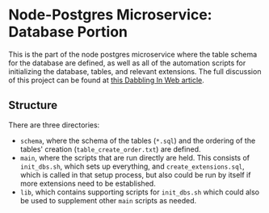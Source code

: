 # Node-Postgres Microservice: Database Portion
This is the part of the node postgres microservice where the table schema for the
database are defined, as well as all of the automation scripts for
initializing the database, tables, and relevant extensions.  The full
discussion of this project can be found at [this Dabbling In Web
article](https://web.dabblingin.com/p/microservice-nodejs-postgresql).

## Structure
There are three directories:
* `schema`, where the schema of the tables (`*.sql`) and the ordering of the
  tables' creation (`table_create_order.txt`) are defined.
* `main`, where the scripts that are run directly are held.  This consists of
  `init_dbs.sh`, which sets up everything, and `create_extensions.sql`, which
  is called in that setup process, but also could be run by itself if more
  extensions need to be established.
* `lib`, which contains supporting scripts for `init_dbs.sh` which could also
  be used to supplement other `main` scripts as needed.
